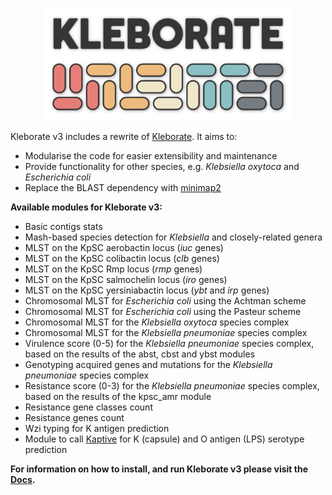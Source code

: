 <p align="center"><picture><source srcset="images/logo-dark.png" media="(prefers-color-scheme: dark)"><img src="images/logo.png" alt="Kleborate logo" width="400"></picture></p>

Kleborate v3 includes a rewrite of [Kleborate](https://github.com/klebgenomics/kleborate). It aims to:
* Modularise the code for easier extensibility and maintenance
* Provide functionality for other species, e.g. _Klebsiella oxytoca_ and _Escherichia coli_
* Replace the BLAST dependency with [minimap2](https://lh3.github.io/minimap2/minimap2.html)

**Available modules for Kleborate v3:**

* Basic contigs stats
* Mash-based species detection for *Klebsiella* and closely-related genera
* MLST on the KpSC aerobactin locus (*iuc* genes)
* MLST on the KpSC colibactin locus (*clb* genes)
* MLST on the KpSC Rmp locus (*rmp* genes)
* MLST on the KpSC salmochelin locus (*iro* genes)
* MLST on the KpSC yersiniabactin locus (*ybt* and *irp* genes)
* Chromosomal MLST for *Escherichia coli* using the Achtman scheme
* Chromosomal MLST for *Escherichia coli* using the Pasteur scheme
* Chromosomal MLST for the *Klebsiella oxytoca* species complex
* Chromosomal MLST for the *Klebsiella pneumoniae* species complex
* Virulence score (0-5) for the *Klebsiella pneumoniae* species complex, based on the results of the abst, cbst and ybst modules
* Genotyping acquired genes and mutations for the *Klebsiella pneumoniae* species complex
* Resistance score (0-3) for the *Klebsiella pneumoniae* species complex, based on the results of the kpsc_amr module
* Resistance gene classes count
* Resistance genes count
* Wzi typing for K antigen prediction
* Module to call [Kaptive](https://github.com/klebgenomics/Kaptive) for K (capsule) and O antigen (LPS) serotype prediction


**For information on how to install, and run Kleborate v3 please visit the [Docs](https://kleboratemodular.readthedocs.io/).**
